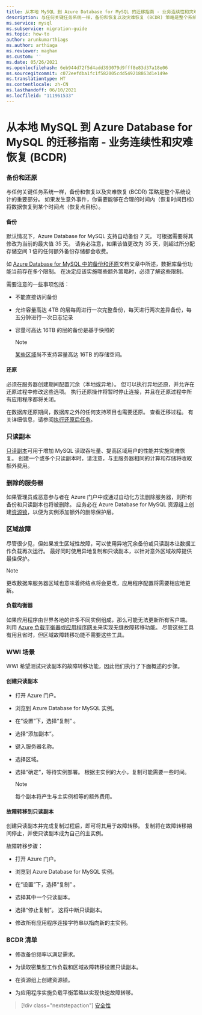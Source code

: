 ```yaml
---
title: 从本地 MySQL 到 Azure Database for MySQL 的迁移指南 - 业务连续性和灾难恢复 (BCDR)
description: 与任何关键任务系统一样，备份和恢复以及灾难恢复 (BCDR) 策略是整个系统设计的重要部分。
ms.service: mysql
ms.subservice: migration-guide
ms.topic: how-to
author: arunkumarthiags
ms.author: arthiaga
ms.reviewer: maghan
ms.custom: ''
ms.date: 05/26/2021
ms.openlocfilehash: 6eb944d72f5d4add393079d9fff8e83d37a18e06
ms.sourcegitcommit: c072eefdba1fc1f582005cdd549218863d1e149e
ms.translationtype: HT
ms.contentlocale: zh-CN
ms.lasthandoff: 06/10/2021
ms.locfileid: "111961533"
---
```

# <a name="mysql-on-premises-to-azure-database-for-mysql-migration-guide-business-continuity-and-disaster-recovery-bcdr"></a>从本地 MySQL 到 Azure Database for MySQL 的迁移指南 - 业务连续性和灾难恢复 (BCDR)

### <a name="backup-and-restore"></a>备份和还原

与任何关键任务系统一样，备份和恢复以及灾难恢复 (BCDR) 策略是整个系统设计的重要部分。 如果发生意外事件，你需要能够在合理的时间内（恢复时间目标）将数据恢复到某个时间点（恢复点目标）。

#### <a name="backup"></a>备份

默认情况下，Azure Database for MySQL 支持自动备份 7 天。 可根据需要将其修改为当前的最大值 35 天。 请务必注意，如果该值更改为 35 天，则超过所分配存储空间 1 倍的任何额外备份存储都会收费。

如 [Azure Database for MySQL 中的备份和还原](../concepts-backup.md)文档文章中所述，数据库备份功能当前存在多个限制。 在决定应该实施哪些额外策略时，必须了解这些限制。

需要注意的一些事项包括：

  - 不能直接访问备份

  - 允许容量高达 4TB 的层每周进行一次完整备份，每天进行两次差异备份，每五分钟进行一次日志记录

  - 容量可高达 16TB 的层的备份是基于快照的

    > [!NOTE] 
    > [某些区域](../concepts-pricing-tiers.md#storage)尚不支持容量高达 16TB 的存储空间。

#### <a name="restore"></a>还原

必须在服务器创建期间配置冗余（本地或异地）。 但可以执行异地还原，并允许在还原过程中修改这些选项。 执行还原操作将暂时停止连接，并且在还原过程中所有应用程序都将关闭。

在数据库还原期间，数据库之外的任何支持项目也需要还原。 查看迁移过程。 有关详细信息，请参阅[执行还原后任务](../concepts-backup.md#perform-post-restore-tasks)。

### <a name="read-replicas"></a>只读副本

[只读副本](../concepts-read-replicas.md)可用于增加 MySQL 读取吞吐量、提高区域用户的性能并实施灾难恢复。 创建一个或多个只读副本时，请注意，与主服务器相同的计算和存储将收取额外费用。

### <a name="deleted-servers"></a>删除的服务器

如果管理员或恶意参与者在 Azure 门户中或通过自动化方法删除服务器，则所有备份和只读副本也将被删除。 应务必在 Azure Database for MySQL 资源组上创建[资源锁](../../azure-resource-manager/management/lock-resources.md)，以便为实例添加额外的删除保护层。

### <a name="regional-failure"></a>区域故障

尽管很少见，但如果发生区域性故障，可以使用异地冗余备份或只读副本让数据工作负载再次运行。 最好同时使用异地复制和只读副本，以针对意外区域故障提供最佳保护。

> [!NOTE]
> 更改数据库服务器区域也意味着终结点将会更改，应用程序配置将需要相应地更新。

#### <a name="load-balancers"></a>负载均衡器

如果应用程序由世界各地的许多不同实例组成，那么可能无法更新所有客户端。 利用 [Azure 负载平衡器](../../load-balancer/load-balancer-overview.md)或[应用程序网关](../../application-gateway/overview.md)来实现无缝故障转移功能。 尽管这些工具有用且省时，但区域故障转移功能不需要这些工具。

### <a name="wwi-scenario"></a>WWI 场景

WWI 希望测试只读副本的故障转移功能，因此他们执行了下面概述的步骤。

#### <a name="creating-a-read-replica"></a>创建只读副本

  - 打开 Azure 门户。

  - 浏览到 Azure Database for MySQL 实例。

  - 在“设置”下，选择“复制” 。

  - 选择“添加副本”。

  - 键入服务器名称。

  - 选择区域。

  - 选择“确定”，等待实例部署。 根据主实例的大小，复制可能需要一些时间。

    > [!NOTE]
    > 每个副本将产生与主实例相等的额外费用。

#### <a name="failover-to-read-replica"></a>故障转移到只读副本

创建只读副本并完成复制过程后，即可将其用于故障转移。 复制将在故障转移期间停止，并使只读副本成为自己的主实例。

故障转移步骤：

  - 打开 Azure 门户。

  - 浏览到 Azure Database for MySQL 实例。

  - 在“设置”下，选择“复制” 。

  - 选择其中一个只读副本。

  - 选择“停止复制”。 这将中断只读副本。

  - 修改所有应用程序连接字符串以指向新的主实例。

### <a name="bcdr-checklist"></a>BCDR 清单

  - 修改备份频率以满足需求。

  - 为读取密集型工作负载和区域故障转移设置只读副本。

  - 在资源组上创建资源锁。

  - 为应用程序实施负载平衡策略以实现快速故障转移。  


> [!div class="nextstepaction"]
> [安全性](./security.md)